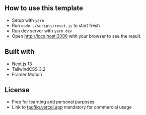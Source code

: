 ## How to use this template

- Setup with `yarn`
- Run `node ./scripts/reset.js` to start fresh
- Run dev server with `yarn dev`
- Open [http://localhost:3000](http://localhost:3000) with your browser to see the result.

## Built with

- Next.js 13
- TailwindCSS 3.2
- Framer Motion

## License

- Free for learning and personal purposes
- Link to [taufiiq.vercel.app](https://taufiiq.vercel.app) mandatory for commercial usage
